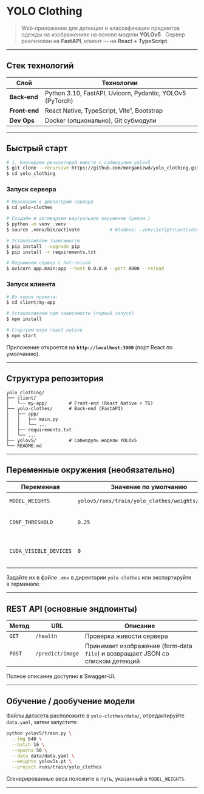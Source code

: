 # YOLO Clothing

> Web‑приложение для детекции и классификации предметов одежды на изображениях на основе модели **YOLOv5**. 
> Сервер реализован на **FastAPI**, клиент — на **React + TypeScript**.

---

## Стек технологий

| Слой          | Технологии                                                |
| ------------- | --------------------------------------------------------- |
| **Back‑end**  | Python 3.10, FastAPI, Uvicorn, Pydantic, YOLOv5 (PyTorch) |
| **Front‑end** | React Native, TypeScript, Vite¹, Bootstrap                |
| **Dev Ops**   | Docker (опционально), Git субмодули                       |

---

## Быстрый старт

```bash
# 1. Клонируем репозиторий вместе с сабмодулем yolov5
$ git clone --recursive https://github.com/morganizwd/yolo_clothing.git
$ cd yolo_clothing
```

### Запуск сервера

```bash
# Переходим в директорию сервера
$ cd yolo-clothes

# Создаём и активируем виртуальное окружение (реком.)
$ python -m venv .venv
$ source .venv/bin/activate           # Windows: .venv\Scripts\activate

# Устанавливаем зависимости
$ pip install --upgrade pip
$ pip install -r requirements.txt

# Поднимаем сервер с hot‑reload
$ uvicorn app.main:app --host 0.0.0.0 --port 8000 --reload
```

### Запуск клиента

```bash
# Из корня проекта:
$ cd client/my-app

# Устанавливаем npm‑зависимости (первый запуск)
$ npm install

# Стартуем expo react native
$ npm start 
```

Приложение откроется на **`http://localhost:3000`** (порт React по умолчанию).

---

## Структура репозитория

```
yolo_clothing/
├── client/
│   └── my-app/        # Front‑end (React Native + TS)
├── yolo-clothes/      # Back‑end (FastAPI)
│   ├── app/
│   │   ├── main.py
│   │   └── ...
│   ├── requirements.txt
│   └── ...
├── yolov5/            # Сабмодуль модели YOLOv5
└── README.md
```

---

## Переменные окружения (необязательно)

| Переменная             | Значение по умолчанию                            | Назначение                           |
| ---------------------- | ------------------------------------------------ | ------------------------------------ |
| `MODEL_WEIGHTS`        | `yolov5/runs/train/yolo_clothes/weights/best.pt` | Путь к весам модели                  |
| `CONF_THRESHOLD`       | `0.25`                                           | Порог уверенности детекции           |
| `CUDA_VISIBLE_DEVICES` | `0`                                              | Индекс GPU (`-1` — использовать CPU) |

Задайте их в файле `.env` в директории `yolo-clothes` или экспортируйте в терминале.

---

## REST API (основные эндпоинты)

| Метод  | URL              | Описание                                                                       |
| ------ | ---------------- | ------------------------------------------------------------------------------ |
| `GET`  | `/health`        | Проверка живости сервера                                                       |
| `POST` | `/predict/image` | Принимает изображение (form‑data `file`) и возвращает JSON со списком детекций |

Полное описание доступно в Swagger‑UI.

---

## Обучение / дообучение модели

Файлы датасета расположите в `yolo-clothes/data/`, отредактируйте `data.yaml`, затем запустите:

```bash
python yolov5/train.py \
  --img 640 \
  --batch 16 \
  --epochs 50 \
  --data data/data.yaml \
  --weights yolov5s.pt \
  --project runs/train/yolo_clothes
```

Сгенерированные веса положите в путь, указанный в `MODEL_WEIGHTS`.

---

